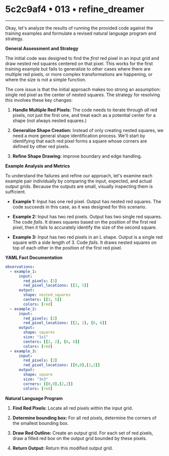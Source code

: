 # 5c2c9af4 • 013 • refine_dreamer

---
Okay, let's analyze the results of running the provided code against the training examples and formulate a revised natural language program and strategy.

**General Assessment and Strategy**

The initial code was designed to find the *first* red pixel in an input grid and draw nested red squares centered on that pixel. This works for the first training example but fails to generalize to other cases where there are multiple red pixels, or more complex transformations are happening, or where the size is not a simple function.

The core issue is that the initial approach makes too strong an assumption: single red pixel as the center of nested squares. The strategy for resolving this involves these key changes:

1.  **Handle Multiple Red Pixels:** The code needs to iterate through *all* red pixels, not just the first one, and treat each as a potential center for a shape (not always nested squares.)

2.  **Generalize Shape Creation:** Instead of only creating nested squares, we need a more general shape identification process. We'll start by identifying that each red pixel forms a square whose corners are defined by other red pixels.

3.  **Refine Shape Drawing:** improve boundary and edge handling.

**Example Analysis and Metrics**

To understand the failures and refine our approach, let's examine each example pair individually by comparing the input, expected, and actual output grids. Because the outputs are small, visually inspecting them is sufficient.

*   **Example 1:** Input has one red pixel. Output has nested red squares. The code *succeeds* in this case, as it was designed for this scenario.

*   **Example 2:** Input has two red pixels. Output has two single red squares. The code *fails*. It draws squares based on the position of the first red pixel, then it fails to accurately identify the size of the second square.

*   **Example 3:** Input has two red pixels in an L shape. Output is a single red square with a side length of 3. Code *fails*. It draws nested squares on top of each other in the position of the first red pixel.

**YAML Fact Documentation**

```yaml
observations:
  - example_1:
      input:
        red_pixels: [1]
        red_pixel_locations: [[3, 5]]
      output:
        shape: nested_squares
        centers: [[3, 5]]
        colors: [red]
  - example_2:
      input:
        red_pixels: [2]
        red_pixel_locations: [[2, 2], [6, 6]]
      output:
        shape: squares
        size: "1x1"
        centers: [[2, 2], [6, 6]]
        colors: [red]
  - example_3:
      input:
        red_pixels: [2]
        red_pixel_locations: [[0,0],[2,2]]
      output:
      	shape: square
      	size: "3x3"
      	corners: [[0,0],[2,2]]
      	colors: [red]
```

**Natural Language Program**

1.  **Find Red Pixels:** Locate all red pixels within the input grid.

2.  **Determine bounding box:** For all red pixels, determine the corners of the smallest bounding box.

3.  **Draw Red Outline:** Create an output grid. For each set of red pixels, draw a filled red box on the output grid bounded by these pixels.

4. **Return Output:** Return this modified output grid.

